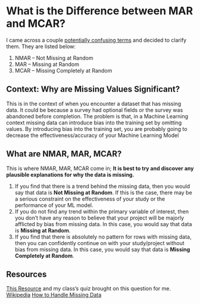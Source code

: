 # What is the Difference between MAR and MCAR?

I came across a couple [potentially confusing terms](https://measuringu.com/missing-data/) and decided to clarify them. They are listed below:

1. NMAR – Not Missing at Random
1. MAR – Missing at Random
1. MCAR – Missing Completely at Random

## Context: Why are Missing Values Significant?

This is in the context of when you encounter a dataset that has missing data. It could be because a survey had optional fields or the survey was abandoned before completion. The problem is that, in a Machine Learning context missing data can introduce bias into the training set by omitting values. By introducing bias into the training set, you are probably going to decrease the effectiveness/accuracy of your Machine Learning Model

## What are NMAR, MAR, MCAR?

This is where NMAR, MAR, MCAR come in; **It is best to try and discover any plausible explanations for why the data is missing.**

1. If you find that there is a trend behind the missing data, then you would say that data is **Not Missing at Random**. If this is the case, there may be a serious constraint on the effectiveness of your study or the performance of your ML model.
1. If you do not find any trend within the primary variable of interest, then you don’t have any reason to believe that your project will be majorly afflicted by bias from missing data. In this case, you would say that data is **Missing at Random**.
1. If you find that there is absolutely no pattern for rows with missing data, then you can confidently continue on with your study/project without bias from missing data. In this case, you would say that data is **Missing Completely at Random**.

## Resources

[This Resource](https://measuringu.com/missing-data/) and my class’s quiz brought on this question for me.
[Wikipedia](https://en.wikipedia.org/wiki/Missing_data)
[How to Handle Missing Data](https://measuringu.com/handle-missing-data/)